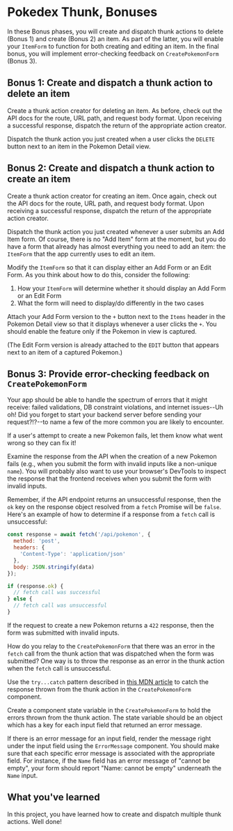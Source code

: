 # Pokedex Thunk, Bonuses

In these Bonus phases, you will create and dispatch thunk actions to delete
(Bonus 1) and create (Bonus 2) an item. As part of the latter, you will enable
your `ItemForm` to function for both creating and editing an item. In the final
bonus, you will implement error-checking feedback on `CreatePokemonForm` (Bonus
3).

## Bonus 1: Create and dispatch a thunk action to delete an item

Create a thunk action creator for deleting an item. As before, check out the API
docs for the route, URL path, and request body format. Upon receiving a
successful response, dispatch the return of the appropriate action creator.

Dispatch the thunk action you just created when a user clicks the `DELETE`
button next to an item in the Pokemon Detail view.

## Bonus 2: Create and dispatch a thunk action to create an item

Create a thunk action creator for creating an item. Once again, check out the
API docs for the route, URL path, and request body format. Upon receiving a
successful response, dispatch the return of the appropriate action creator.

Dispatch the thunk action you just created whenever a user submits an Add Item
form. Of course, there is no "Add Item" form at the moment, but you do have a
form that already has almost everything you need to add an item: the `ItemForm`
that the app currently uses to edit an item.

Modify the `ItemForm` so that it can display either an Add Form or an Edit Form.
As you think about how to do this, consider the following:

1. How your `ItemForm` will determine whether it should display an Add Form or
   an Edit Form
2. What the form will need to display/do differently in the two cases

Attach your Add Form version to the `+` button next to the `Items` header in the
Pokemon Detail view so that it displays whenever a user clicks the `+`. You
should enable the feature only if the Pokemon in view is captured.

(The Edit Form version is already attached to the `EDIT` button that appears
next to an item of a captured Pokemon.)

## Bonus 3: Provide error-checking feedback on `CreatePokemonForm`

Your app should be able to handle the spectrum of errors that it might receive:
failed validations, DB constraint violations, and internet issues--Uh oh! Did
you forget to start your backend server before sending your request?!?--to name
a few of the more common you are likely to encounter.

If a user's attempt to create a new Pokemon fails, let them know what went wrong
so they can fix it!

Examine the response from the API when the creation of a new Pokemon fails
(e.g., when you submit the form with invalid inputs like a non-unique `name`).
You will probably also want to use your browser's DevTools to inspect the
response that the frontend receives when you submit the form with invalid
inputs.

Remember, if the API endpoint returns an unsuccessful response, then the `ok`
key on the response object resolved from a `fetch` Promise will be `false`.
Here's an example of how to determine if a response from a `fetch` call is
unsuccessful:

```js
const response = await fetch('/api/pokemon', {
  method: 'post',
  headers: {
    'Content-Type': 'application/json'
  },
  body: JSON.stringify(data)
});

if (response.ok) {
  // fetch call was successful
} else {
  // fetch call was unsuccessful
}
```

If the request to create a new Pokemon returns a `422` response, then the form
was submitted with invalid inputs.

How do you relay to the `CreatePokemonForm` that there was an error in the
`fetch` call from the thunk action that was dispatched when the form was
submitted? One way is to throw the response as an error in the thunk action when
the `fetch` call is unsuccessful.

Use the `try...catch` pattern described in [this MDN article][try-catch] to
catch the response thrown from the thunk action in the `CreatePokemonForm`
component.

Create a component state variable in the `CreatePokemonForm` to hold the errors
thrown from the thunk action. The state variable should be an object which has a
key for each input field that returned an error message.

If there is an error message for an input field, render the message right under
the input field using the `ErrorMessage` component. You should make sure that
each specific error message is associated with the appropriate field. For
instance, if the `Name` field has an error message of "cannot be empty", your
form should report "Name: cannot be empty" underneath the `Name` input.

## What you've learned

In this project, you have learned how to create and dispatch multiple thunk
actions. Well done!

[try-catch]: https://developer.mozilla.org/en-US/docs/Learn/JavaScript/Asynchronous/Async_await#adding_error_handling
